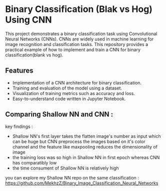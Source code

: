 # Binary Classification (Blak vs Hog) Using CNN

This project demonstrates a binary classification task using Convolutional Neural Networks (CNNs). CNNs are widely used in machine learning for image recognition and classification tasks. This repository provides a practical example of how to implement and train a CNN for binary classification(blank vs hog).

## Features
  - Implementation of a CNN architecture for binary classification.
- Training and evaluation of the model using a dataset.
 - Visualization of training metrics such as accuracy and loss.
  - Easy-to-understand code written in Jupyter Notebook.

## Comparing Shallow NN and CNN :
key findings :
  - Shallow NN's first layer takes the flatten image's number as input which can be huge but CNN preprocess the images based on it's color channel and the feature like maxpooling reduces the dimensionality of image
  - the training loss was so high in Shallow NN in first epoch whereas CNN has comparatibly low
  - the time consument of Shallow NN is relatively high

you can explore my Shallow NN repo on the same classification : https://github.com/MekhzZ/Binary_Image_Classification_Neural_Networks
